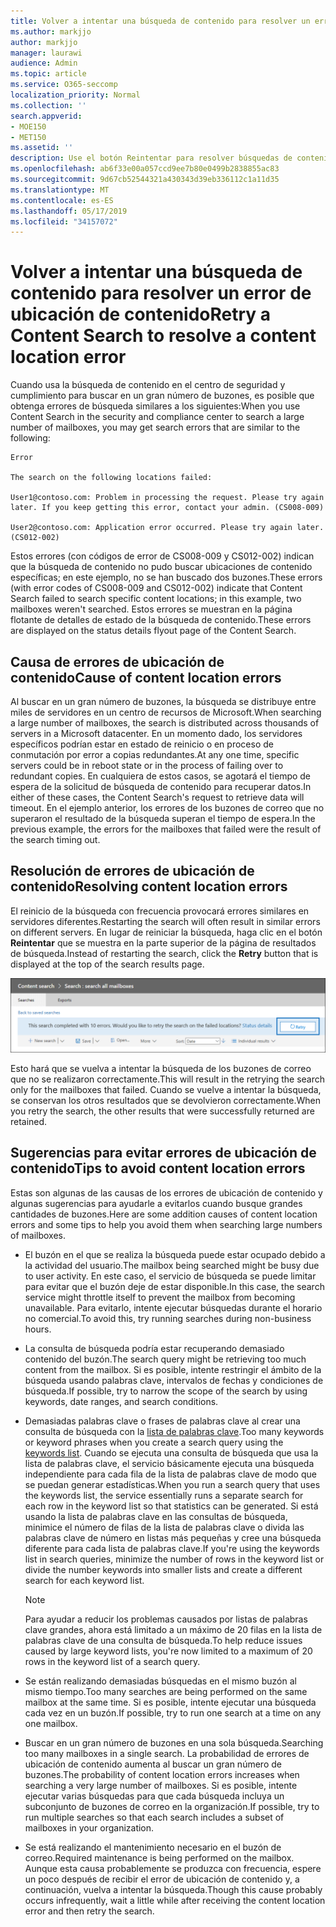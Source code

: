 ```yaml
---
title: Volver a intentar una búsqueda de contenido para resolver un error de ubicación de contenido
ms.author: markjjo
author: markjjo
manager: laurawi
audience: Admin
ms.topic: article
ms.service: O365-seccomp
localization_priority: Normal
ms.collection: ''
search.appverid:
- MOE150
- MET150
ms.assetid: ''
description: Use el botón Reintentar para resolver búsquedas de contenido que tienen errores de ubicación de contenido.
ms.openlocfilehash: ab6f33e00a057ccd9ee7b80e0499b2838855ac83
ms.sourcegitcommit: 9d67cb52544321a430343d39eb336112c1a11d35
ms.translationtype: MT
ms.contentlocale: es-ES
ms.lasthandoff: 05/17/2019
ms.locfileid: "34157072"
---
```

# <a name="retry-a-content-search-to-resolve-a-content-location-error"></a><span data-ttu-id="0933d-103">Volver a intentar una búsqueda de contenido para resolver un error de ubicación de contenido</span><span class="sxs-lookup"><span data-stu-id="0933d-103">Retry a Content Search to resolve a content location error</span></span>

<span data-ttu-id="0933d-104">Cuando usa la búsqueda de contenido en el centro de seguridad y cumplimiento para buscar en un gran número de buzones, es posible que obtenga errores de búsqueda similares a los siguientes:</span><span class="sxs-lookup"><span data-stu-id="0933d-104">When you use Content Search in the security and compliance center to search a large number of mailboxes, you may get search errors that are similar to the following:</span></span>

```
Error

The search on the following locations failed:

User1@contoso.com: Problem in processing the request. Please try again later. If you keep getting this error, contact your admin. (CS008-009)

User2@contoso.com: Application error occurred. Please try again later. (CS012-002)
```

<span data-ttu-id="0933d-105">Estos errores (con códigos de error de CS008-009 y CS012-002) indican que la búsqueda de contenido no pudo buscar ubicaciones de contenido específicas; en este ejemplo, no se han buscado dos buzones.</span><span class="sxs-lookup"><span data-stu-id="0933d-105">These errors (with error codes of CS008-009 and CS012-002) indicate that Content Search failed to search specific content locations; in this example, two mailboxes weren't searched.</span></span> <span data-ttu-id="0933d-106">Estos errores se muestran en la página flotante de detalles de estado de la búsqueda de contenido.</span><span class="sxs-lookup"><span data-stu-id="0933d-106">These errors are displayed on the status details flyout page of the Content Search.</span></span>

## <a name="cause-of-content-location-errors"></a><span data-ttu-id="0933d-107">Causa de errores de ubicación de contenido</span><span class="sxs-lookup"><span data-stu-id="0933d-107">Cause of content location errors</span></span>

<span data-ttu-id="0933d-108">Al buscar en un gran número de buzones, la búsqueda se distribuye entre miles de servidores en un centro de recursos de Microsoft.</span><span class="sxs-lookup"><span data-stu-id="0933d-108">When searching a large number of mailboxes, the search is distributed across thousands of servers in a Microsoft datacenter.</span></span> <span data-ttu-id="0933d-109">En un momento dado, los servidores específicos podrían estar en estado de reinicio o en proceso de conmutación por error a copias redundantes.</span><span class="sxs-lookup"><span data-stu-id="0933d-109">At any one time, specific servers could be in reboot state or in the process of failing over to redundant copies.</span></span> <span data-ttu-id="0933d-110">En cualquiera de estos casos, se agotará el tiempo de espera de la solicitud de búsqueda de contenido para recuperar datos.</span><span class="sxs-lookup"><span data-stu-id="0933d-110">In either of these cases, the Content Search's request to retrieve data will timeout.</span></span> <span data-ttu-id="0933d-111">En el ejemplo anterior, los errores de los buzones de correo que no superaron el resultado de la búsqueda superan el tiempo de espera.</span><span class="sxs-lookup"><span data-stu-id="0933d-111">In the previous example, the errors for the mailboxes that failed were the result of the search timing out.</span></span>

## <a name="resolving-content-location-errors"></a><span data-ttu-id="0933d-112">Resolución de errores de ubicación de contenido</span><span class="sxs-lookup"><span data-stu-id="0933d-112">Resolving content location errors</span></span>

<span data-ttu-id="0933d-113">El reinicio de la búsqueda con frecuencia provocará errores similares en servidores diferentes.</span><span class="sxs-lookup"><span data-stu-id="0933d-113">Restarting the search will often result in similar errors on different servers.</span></span> <span data-ttu-id="0933d-114">En lugar de reiniciar la búsqueda, haga clic en el botón **Reintentar** que se muestra en la parte superior de la página de resultados de búsqueda.</span><span class="sxs-lookup"><span data-stu-id="0933d-114">Instead of restarting the search, click the **Retry** button that is displayed at the top of the search results page.</span></span>

![Haga clic en el botón Reintentar para resolver los errores de ubicación de contenido](media/retrycontentsearch3.png)

<span data-ttu-id="0933d-116">Esto hará que se vuelva a intentar la búsqueda de los buzones de correo que no se realizaron correctamente.</span><span class="sxs-lookup"><span data-stu-id="0933d-116">This will result in the retrying the search only for the mailboxes that failed.</span></span> <span data-ttu-id="0933d-117">Cuando se vuelve a intentar la búsqueda, se conservan los otros resultados que se devolvieron correctamente.</span><span class="sxs-lookup"><span data-stu-id="0933d-117">When you retry the search, the other results that were successfully returned are retained.</span></span>

## <a name="tips-to-avoid-content-location-errors"></a><span data-ttu-id="0933d-118">Sugerencias para evitar errores de ubicación de contenido</span><span class="sxs-lookup"><span data-stu-id="0933d-118">Tips to avoid content location errors</span></span>

<span data-ttu-id="0933d-119">Estas son algunas de las causas de los errores de ubicación de contenido y algunas sugerencias para ayudarle a evitarlos cuando busque grandes cantidades de buzones.</span><span class="sxs-lookup"><span data-stu-id="0933d-119">Here are some addition causes of content location errors and some tips to help you avoid them when searching large numbers of mailboxes.</span></span>

- <span data-ttu-id="0933d-120">El buzón en el que se realiza la búsqueda puede estar ocupado debido a la actividad del usuario.</span><span class="sxs-lookup"><span data-stu-id="0933d-120">The mailbox being searched might be busy due to user activity.</span></span> <span data-ttu-id="0933d-121">En este caso, el servicio de búsqueda se puede limitar para evitar que el buzón deje de estar disponible.</span><span class="sxs-lookup"><span data-stu-id="0933d-121">In this case, the search service might throttle itself to prevent the mailbox from becoming unavailable.</span></span> <span data-ttu-id="0933d-122">Para evitarlo, intente ejecutar búsquedas durante el horario no comercial.</span><span class="sxs-lookup"><span data-stu-id="0933d-122">To avoid this, try running searches during non-business hours.</span></span>

- <span data-ttu-id="0933d-123">La consulta de búsqueda podría estar recuperando demasiado contenido del buzón.</span><span class="sxs-lookup"><span data-stu-id="0933d-123">The search query might be retrieving too much content from the mailbox.</span></span> <span data-ttu-id="0933d-124">Si es posible, intente restringir el ámbito de la búsqueda usando palabras clave, intervalos de fechas y condiciones de búsqueda.</span><span class="sxs-lookup"><span data-stu-id="0933d-124">If possible, try to narrow the scope of the search by using keywords, date ranges, and search conditions.</span></span>

- <span data-ttu-id="0933d-125">Demasiadas palabras clave o frases de palabras clave al crear una consulta de búsqueda con la [lista de palabras clave](view-keyword-statistics-for-content-search.md#get-keyword-statistics-for-content-searches).</span><span class="sxs-lookup"><span data-stu-id="0933d-125">Too many keywords or keyword phrases when you create a search query using the [keywords list](view-keyword-statistics-for-content-search.md#get-keyword-statistics-for-content-searches).</span></span> <span data-ttu-id="0933d-126">Cuando se ejecuta una consulta de búsqueda que usa la lista de palabras clave, el servicio básicamente ejecuta una búsqueda independiente para cada fila de la lista de palabras clave de modo que se puedan generar estadísticas.</span><span class="sxs-lookup"><span data-stu-id="0933d-126">When you run a search query that uses the keywords list, the service essentially runs a separate search for each row in the keyword list so that statistics can be generated.</span></span> <span data-ttu-id="0933d-127">Si está usando la lista de palabras clave en las consultas de búsqueda, minimice el número de filas de la lista de palabras clave o divida las palabras clave de número en listas más pequeñas y cree una búsqueda diferente para cada lista de palabras clave.</span><span class="sxs-lookup"><span data-stu-id="0933d-127">If you're using the keywords list in search queries, minimize the number of rows in the keyword list or divide the number keywords into smaller lists and create a different search for each keyword list.</span></span>

  > [!NOTE]
  > <span data-ttu-id="0933d-128">Para ayudar a reducir los problemas causados por listas de palabras clave grandes, ahora está limitado a un máximo de 20 filas en la lista de palabras clave de una consulta de búsqueda.</span><span class="sxs-lookup"><span data-stu-id="0933d-128">To help reduce issues caused by large keyword lists, you're now limited to a maximum of 20 rows in the keyword list of a search query.</span></span>

- <span data-ttu-id="0933d-129">Se están realizando demasiadas búsquedas en el mismo buzón al mismo tiempo.</span><span class="sxs-lookup"><span data-stu-id="0933d-129">Too many searches are being performed on the same mailbox at the same time.</span></span> <span data-ttu-id="0933d-130">Si es posible, intente ejecutar una búsqueda cada vez en un buzón.</span><span class="sxs-lookup"><span data-stu-id="0933d-130">If possible, try to run one search at a time on any one mailbox.</span></span>

- <span data-ttu-id="0933d-131">Buscar en un gran número de buzones en una sola búsqueda.</span><span class="sxs-lookup"><span data-stu-id="0933d-131">Searching too many mailboxes in a single search.</span></span> <span data-ttu-id="0933d-132">La probabilidad de errores de ubicación de contenido aumenta al buscar un gran número de buzones.</span><span class="sxs-lookup"><span data-stu-id="0933d-132">The probability of content location errors increases when searching a very large number of mailboxes.</span></span> <span data-ttu-id="0933d-133">Si es posible, intente ejecutar varias búsquedas para que cada búsqueda incluya un subconjunto de buzones de correo en la organización.</span><span class="sxs-lookup"><span data-stu-id="0933d-133">If possible, try to run multiple searches so that each search includes a subset of  mailboxes in your organization.</span></span>

- <span data-ttu-id="0933d-134">Se está realizando el mantenimiento necesario en el buzón de correo.</span><span class="sxs-lookup"><span data-stu-id="0933d-134">Required maintenance is being performed on the mailbox.</span></span> <span data-ttu-id="0933d-135">Aunque esta causa probablemente se produzca con frecuencia, espere un poco después de recibir el error de ubicación de contenido y, a continuación, vuelva a intentar la búsqueda.</span><span class="sxs-lookup"><span data-stu-id="0933d-135">Though this cause probably occurs infrequently, wait a little while after receiving the content location error and then retry the search.</span></span>
